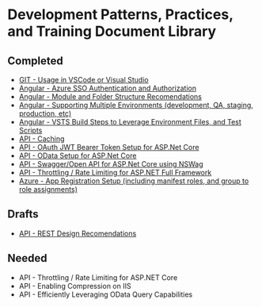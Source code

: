 # Development Patterns, Practices, and Training Document Library

## Completed

* [GIT - Usage in VSCode or Visual Studio](https://github.com/PaulGilchrist/documents/blob/master/articles/git-usage-in-vscode-or-visual-studio.md)
* [Angular - Azure SSO Authentication and Authorization](https://github.com/PaulGilchrist/documents/blob/master/articles/angular-azure-sso-authentication-and-authorization.md)
* [Angular - Module and Folder Structure Recomendations](https://github.com/PaulGilchrist/documents/blob/master/articles/angular-module-and-folder-structure-recomendations.md)
* [Angular - Supporting Multiple Environments (development, QA, staging, production, etc)](https://github.com/PaulGilchrist/documents/blob/master/articles/angular-supporting-multiple-environments.md)
* [Angular - VSTS Build Steps to Leverage Environment Files, and Test Scripts](https://github.com/PaulGilchrist/documents/blob/master/articles/angular-vsts-build-steps.md)
* [API - Caching](https://github.com/PaulGilchrist/documents/blob/master/articles/api-caching.md)
* [API - OAuth JWT Bearer Token Setup for ASP.Net Core](https://github.com/PaulGilchrist/documents/blob/master/articles/api-oauth-jwt-bearer-token-setup-for-asp-net-core.md)
* [API - OData Setup for ASP.Net Core](https://github.com/PaulGilchrist/documents/blob/master/articles/api-odata-setup-for-dot-net-core.md)
* [API - Swagger/Open API for ASP.Net Core using NSWag](https://github.com/PaulGilchrist/documents/blob/master/articles/api-swagger-openapi-for-aspnet-core-using-nswag.md)
* [API - Throttling / Rate Limiting for ASP.NET Full Framework](https://github.com/PaulGilchrist/documents/blob/master/articles/api-throttling-rate-limiting-for-asp-net-full-framework.md)
* [Azure - App Registration Setup (including manifest roles, and group to role assignments)](https://github.com/PaulGilchrist/documents/blob/master/articles/azure-app-registration-setup.md)

## Drafts

* [API - REST Design Recomendations](https://github.com/PaulGilchrist/documents/blob/master/articles/api-rest-design-recommendations.md)

## Needed

* API - Throttling / Rate Limiting for ASP.NET Core
* API - Enabling Compression on IIS
* API - Efficiently Leveraging OData Query Capabilities

